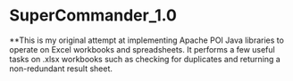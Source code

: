  # SuperCommander_1.0
 **This is my original attempt at implementing Apache POI Java libraries to operate on Excel workbooks and spreadsheets. It performs a few useful tasks on .xlsx workbooks such as checking for duplicates and returning a non-redundant result sheet. 
